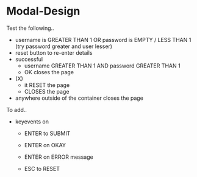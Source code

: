 # Modal-Design

Test the following..
- username is GREATER THAN 1 OR password is EMPTY / LESS THAN 1 (try password greater and user lesser)
- reset button to re-enter details
- successful
    - username GREATER THAN 1 AND password GREATER THAN 1
    - OK closes the page
- (X)
    - it RESET the page
    - CLOSES the page
- anywhere outside of the container closes the page

To add..
- keyevents on 
    - ENTER to SUBMIT
    - ENTER on OKAY
    - ENTER on ERROR message
    
    - ESC to RESET

